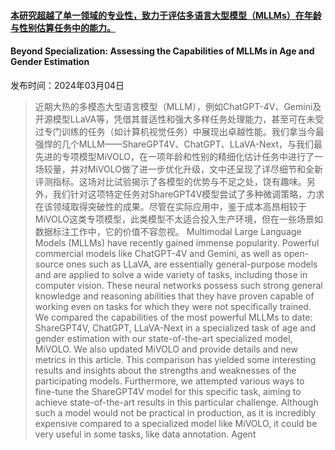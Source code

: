 #### [本研究超越了单一领域的专业性，致力于评估多语言大型模型（MLLMs）在年龄与性别估算任务中的能力。](https://arxiv.org/abs/2403.02302)
#### Beyond Specialization: Assessing the Capabilities of MLLMs in Age and Gender Estimation
发布时间：2024年03月04日
> 近期大热的多模态大型语言模型（MLLM），例如ChatGPT-4V、Gemini及开源模型LLaVA等，凭借其普适性和强大多样任务处理能力，甚至可在未受过专门训练的任务（如计算机视觉任务）中展现出卓越性能。我们拿当今最强悍的几个MLLM——ShareGPT4V、ChatGPT、LLaVA-Next，与我们最先进的专项模型MiVOLO，在一项年龄和性别的精细化估计任务中进行了一场较量，并对MiVOLO做了进一步优化升级，文中还呈现了详尽细节和全新评测指标。这场对比试验揭示了各模型的优势与不足之处，饶有趣味。另外，我们针对这项特定任务对ShareGPT4V模型尝试了多种微调策略，力求在该领域取得突破性的成果。尽管在实际应用中，鉴于成本高昂相较于MiVOLO这类专项模型，此类模型不太适合投入生产环境，但在一些场景如数据标注工作中，它的价值不容忽视。
> Multimodal Large Language Models (MLLMs) have recently gained immense popularity. Powerful commercial models like ChatGPT-4V and Gemini, as well as open-source ones such as LLaVA, are essentially general-purpose models and are applied to solve a wide variety of tasks, including those in computer vision. These neural networks possess such strong general knowledge and reasoning abilities that they have proven capable of working even on tasks for which they were not specifically trained. We compared the capabilities of the most powerful MLLMs to date: ShareGPT4V, ChatGPT, LLaVA-Next in a specialized task of age and gender estimation with our state-of-the-art specialized model, MiVOLO. We also updated MiVOLO and provide details and new metrics in this article. This comparison has yielded some interesting results and insights about the strengths and weaknesses of the participating models. Furthermore, we attempted various ways to fine-tune the ShareGPT4V model for this specific task, aiming to achieve state-of-the-art results in this particular challenge. Although such a model would not be practical in production, as it is incredibly expensive compared to a specialized model like MiVOLO, it could be very useful in some tasks, like data annotation.
Agent